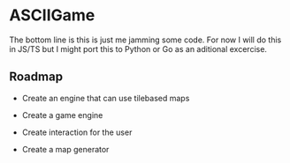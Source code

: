 
# ASCIIGame

The bottom line is this is just me jamming some code. For now I will do this in JS/TS but I might port this to Python or Go as an aditional excercise.


## Roadmap

- Create an engine that can use tilebased maps

- Create a game engine

- Create interaction for the user

- Create a map generator

